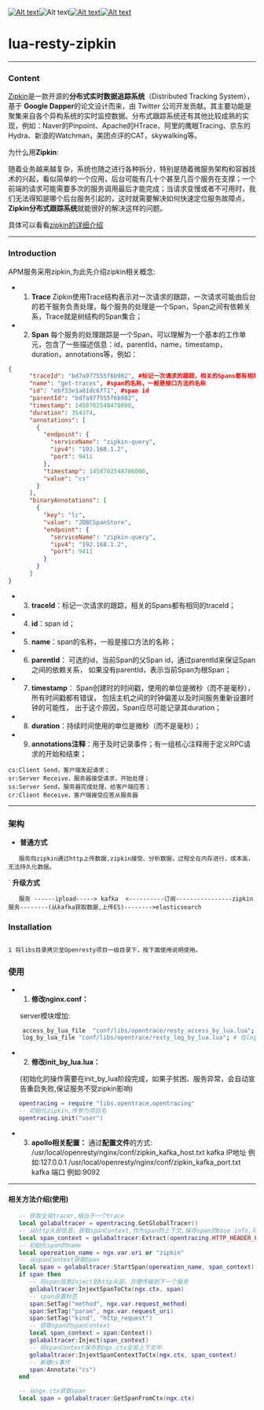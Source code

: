 [![Alt text](https://img.shields.io/static/v1?label=Language&message=lua&color=blue)](http://www.lua.org/)![Alt text](https://img.shields.io/static/v1?label=Release&message=V1.0.0&color=yellow)[![Alt text](https://img.shields.io/static/v1?label=Blog&message=csdn&color=blue)](https://blog.csdn.net/weixin_40783338?spm=1000.2115.3001.5343)[![Alt text](https://img.shields.io/static/v1?label=openresty&message=Nginx&color=green)](https://github.com/openresty/lua-nginx-module)



# lua-resty-zipkin
------------------------------


### Content

[Zipkin](https://zipkin.io/)是一款开源的**分布式实时数据追踪系统**（Distributed Tracking System），基于 **Google Dapper**的论文设计而来，由 Twitter 公司开发贡献。其主要功能是聚集来自各个异构系统的实时监控数据。分布式跟踪系统还有其他比较成熟的实现，例如：Naver的Pinpoint、Apache的HTrace、阿里的鹰眼Tracing、京东的Hydra、新浪的Watchman，美团点评的CAT，skywalking等。

为什么用**Zipkin**:

随着业务越来越复杂，系统也随之进行各种拆分，特别是随着微服务架构和容器技术的兴起，看似简单的一个应用，后台可能有几十个甚至几百个服务在支撑；一个前端的请求可能需要多次的服务调用最后才能完成；当请求变慢或者不可用时，我们无法得知是哪个后台服务引起的，这时就需要解决如何快速定位服务故障点，**Zipkin分布式跟踪系统**就能很好的解决这样的问题。

具体可以看看[zipkin的详细介绍](https://zipkin.io/)

-------------------

### Introduction

APM服务采用zipkin,为此先介绍zipkin相关概念:

- 1. **Trace**
Zipkin使用Trace结构表示对一次请求的跟踪，一次请求可能由后台的若干服务负责处理，每个服务的处理是一个Span，Span之间有依赖关系，Trace就是树结构的Span集合；

- 2. **Span**
每个服务的处理跟踪是一个Span，可以理解为一个基本的工作单元，包含了一些描述信息：id，parentId，name，timestamp，duration，annotations等，例如：
```json
{
      "traceId": "bd7a977555f6b982", #标记一次请求的跟踪，相关的Spans都有相同的traceId；
      "name": "get-traces", #span的名称，一般是接口方法的名称
      "id": "ebf33e1a81dc6f71", #span id
      "parentId": "bd7a977555f6b982",   
      "timestamp": 1458702548478000,
      "duration": 354374,
      "annotations": [
        {
          "endpoint": {
            "serviceName": "zipkin-query",
            "ipv4": "192.168.1.2",
            "port": 9411
          },
          "timestamp": 1458702548786000,
          "value": "cs"
        }
      ],
      "binaryAnnotations": [
        {
          "key": "lc",
          "value": "JDBCSpanStore",
          "endpoint": {
            "serviceName": "zipkin-query",
            "ipv4": "192.168.1.2",
            "port": 9411
          }
        }
      ]
}
```

- 3. **traceId**：标记一次请求的跟踪，相关的Spans都有相同的traceId；
- 4. **id**：span id；
- 5. **name**：span的名称，一般是接口方法的名称；
- 6. **parentId**：
可选的id，当前Span的父Span id，通过parentId来保证Span之间的依赖关系，
如果没有parentId，表示当前Span为根Span；

- 7. **timestamp**：
Span创建时的时间戳，使用的单位是微秒（而不是毫秒），所有时间戳都有错误，
包括主机之间的时钟偏差以及时间服务重新设置时钟的可能性，
出于这个原因，Span应尽可能记录其duration；

- 8. **duration**：持续时间使用的单位是微秒（而不是毫秒）；

- 9. **annotations注释**：用于及时记录事件；有一组核心注释用于定义RPC请求的开始和结束；
```shell
cs:Client Send，客户端发起请求；
sr:Server Receive，服务器接受请求，开始处理；
ss:Server Send，服务器完成处理，给客户端应答；
cr:Client Receive，客户端接受应答从服务器
```

--------------------------------------

### 架构

- **普通方式**
```
   服务向zipkin通过http上传数据,zipkin接受、分析数据，过程全在内存进行，成本高，无法持久化数据。
```

` **升级方式**
```
   服务 ------ipload-----> kafka  <----------订阅----------------zipkin服务--------(从kafka获取数据,上传ES)-------->elasticsearch 
```

### Installation

```bash

1 将libs目录拷贝至Openresty项目一级目录下，按下面使用说明使用。

```

### 使用


- 1. **修改nginx.conf：**
 
   server模块增加:

```bash
    access_by_lua_file  "conf/libs/opentrace/resty_access_by_lua.lua"; # 在access阶段,初始化span
    log_by_lua_file "conf/libs/opentrace/resty_log_by_lua.lua"; # 在log阶段,向kafak上传reportspan
```
            
- 2. **修改init_by_lua.lua：**
 
   (初始化的操作需要在init_by_lua阶段完成，如果子贫困、服务异常，会自动宣告重启失败,保证服务不受zipkin影响)

```lua
   opentracing = require "libs.opentrace.opentracing"
   -- 初始化zipkin,传参为项目名
   opentracing.init("user")

```

- 3. **apollo相关配置：**
   通过**配置文件**的方式:
   /usr/local/openresty/nginx/conf/zipkin_kafka_host.txt kafka IP地址 例如:127.0.0.1
   /usr/local/openresty/nginx/conf/zipkin_kafka_port.txt kafka 端口 例如:9092

---------------

#### 相关方法介绍(使用)

```lua
   -- 获取全局tracer,相当于一个trace
   local golabaltracer = opentracing.GetGlobalTracer()
   -- 从http头部信息，获取spanContext,作为span的上下文,保存span的base info,可以从一个spanContext获取span或新生成一个child(span)
   local span_context = golabaltracer:Extract(opentracing.HTTP_HEADER_FORMAT, ngx.req.get_headers(), ngx.ctx)
   -- 初始化span的name
   local opereation_name = ngx.var.uri or "zipkin"
   -- 从spanContext获取Span
   local span = golabaltracer:StartSpan(opereation_name, span_context)
   if span then
      -- 将span信息Inject到http头部，方便传输到下一个服务
      golabaltracer:InjextSpanToCtx(ngx.ctx, span)
      -- span设置标签
      span:SetTag("method", ngx.var.request_method)
      span:SetTag("param", ngx.var.request_uri)
      span:SetTag("kind", "http_request")
      -- 获取span的spanContext
      local span_context = span:Context()
      golabaltracer:Inject(span_context)
      -- 将spanContext保存到ngx.ctx全局上下文中
      golabaltracer:InjextSpanContextToCtx(ngx.ctx, span_context)
      -- 新建cs事件
      span:Annotate("cs")
   end

   -- 从ngx.ctx获取span
   local span = golabaltracer:GetSpanFromCtx(ngx.ctx)
```


      